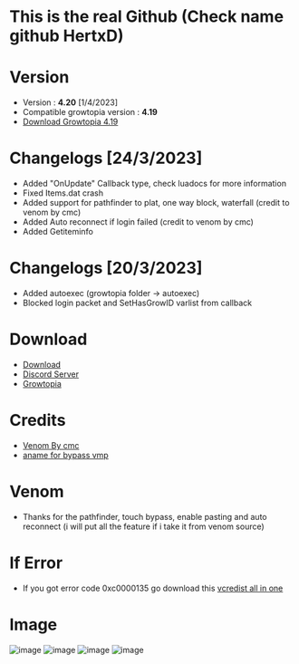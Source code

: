 # This is the real Github (Check name github HertxD)
# Version
* Version : <b>4.20</b> [1/4/2023]
* Compatible growtopia version : <b>4.19</b>
* [Download Growtopia 4.19](https://ubistatic-a.akamaihd.net/0098/594764/GrowtopiaInstaller.exe)


# Changelogs [24/3/2023]
* Added "OnUpdate" Callback type, check luadocs for more information
* Fixed Items.dat crash
* Added support for pathfinder to plat, one way block, waterfall (credit to venom by cmc)
* Added Auto reconnect if login failed (credit to venom by cmc)
* Added Getiteminfo

# Changelogs [20/3/2023]
* Added autoexec (growtopia folder -> autoexec)
* Blocked login packet and SetHasGrowID varlist from callback

# Download
* [Download](https://cdn.discordapp.com/attachments/1060973280967798948/1093792442110717992/Inzector.exe)
* [Discord Server](https://cdn.discordapp.com/attachments/1060973280967798948/1093792442110717992/Inzector.exe)
* [Growtopia](growtopiagame.com)

# Credits
* [Venom By cmc](https://github.com/cccmc/venom)
* [aname for bypass vmp](https://www.youtube.com/@aname0)

# Venom
* Thanks for the pathfinder, touch bypass, enable pasting and auto reconnect (i will put all the feature if i take it from venom source)

# If Error
* If you got error code 0xc0000135 go download this [vcredist all in one](https://www.techpowerup.com/download/visual-c-redistributable-runtime-package-all-in-one)

# Image
![image](https://user-images.githubusercontent.com/53701922/205014438-9e8a3ec7-35c6-40a7-be13-478d01efcc51.png)
![image](https://user-images.githubusercontent.com/53701922/205014492-a8d38d18-4ce4-4a75-ae5c-cdef691195b1.png)
![image](https://user-images.githubusercontent.com/53701922/205014619-203e40a4-3fcb-48c8-ad79-a78c7f983fc1.png)
![image](https://user-images.githubusercontent.com/53701922/205014578-27c85b1f-b075-46b5-9672-2881e22bffb6.png)
